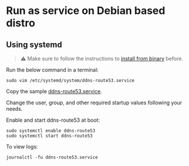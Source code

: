 # Run as service on Debian based distro

## Using systemd

> :warning: Make sure to follow the instructions to [install from binary](binary.md) before.

Run the below command in a terminal:

```
sudo vim /etc/systemd/system/ddns-route53.service
```

Copy the sample [ddns-route53.service](https://github.com/crazy-max/ddns-route53/tree/master/.res/systemd/ddns-route53.service).

Change the user, group, and other required startup values following your needs.

Enable and start ddns-route53 at boot:

```
sudo systemctl enable ddns-route53
sudo systemctl start ddns-route53
```

To view logs:

```
journalctl -fu ddns-route53.service
```
